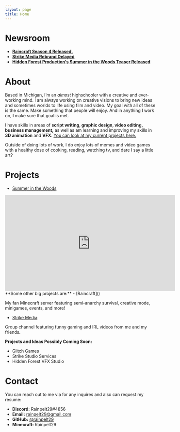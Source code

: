 ```yaml
---
layout: page
title: Home
---
```


# Newsroom
- [**Raincraft Season 4 Released.**]()
- [**Strike Media Rebrand Delayed**](https://www.youtube.com/watch?v=_Ap1jG611Ho)
- [**Hidden Forest Production's Summer in the Woods Teaser Released**](#projects)



# About
Based in Michigan, I’m an *almost* highschooler with a creative and ever-working mind. I am always working on creative visions to bring new ideas and sometimes worlds to life using film and video. My goal with all of these is the same. Make something that people will enjoy. And in anything I work on, I make sure that goal is met.

I have skills in areas of **script writing, graphic design, video editing, business management,** as well as am learning and improving my skills in **3D animation** and **VFX**. [You can look at my current projects here.](#projects)

Outside of doing lots of work, I do enjoy lots of memes and video games with a healthy dose of cooking, reading, watching tv, and dare I say a little art?

# Projects
- [Summer in the Woods]()
<iframe width="560" height="315" src="https://www.youtube-nocookie.com/embed/Qc9Eov5PDWI" frameborder="0" allow="accelerometer; autoplay; encrypted-media; gyroscope; picture-in-picture" allowfullscreen></iframe>
**Some other big projects are:**
- [Raincraft]()

My fan Minecraft server featuring semi-anarchy survival, creative mode, minigames, events, and more!

- [Strike Media](https://www.youtube.com/channel/UCajfyJoQ3zdjslYb6EOTVIQ)

Group channel featuring funny gaming and IRL videos from me and my friends.

**Projects and Ideas Possibly Coming Soon:**
- Glitch Games
- Strike Studio Services
- Hidden Forest VFX Studio

# Contact
You can reach out to me via for any inquires and also can request my resume:
- **Discord:** Rainpelt29#4856
- **Email:** [rainpelt29@gmail.com](mailto:rainpelt29@gmail.com)
- **GitHub:** [@rainpelt29](https://github.com/rainpelt29)
- **Minecraft:** Rainpelt29
